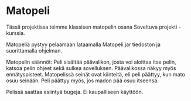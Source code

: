 # Matopeli

Tässä projektissa teimme klassisen matopelin osana Soveltuva projekti -kurssia.

Matopeliä pystyy pelaamaan lataamalla Matopeli.jar tiedoston ja suorittamalla ohjelman.

Matopelin säännöt:
Peli sisältää päävalikon, josta voi aloittaa itse pelin, katsoa pelin ohjeet sekä sulkea sovelluksen. Päävalikossa näkyy myös ennätyspisteet. Matopelissä seinät ovat kiinteitä, eli peli päättyy, kun mato osuu seinään. 
Peli päättyy myös, jos madon pää osuu itseensä.

Pelissä saattaa esiintyä bugeja. Ei kaupalliseen käyttöön.
